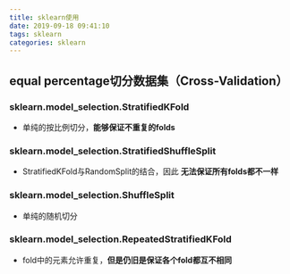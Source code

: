 ```yaml
---
title: sklearn使用
date: 2019-09-18 09:41:10
tags: sklearn
categories: sklearn
---
```




## equal percentage切分数据集（Cross-Validation）

### sklearn.model_selection.StratifiedKFold

- 单纯的按比例切分，**能够保证不重复的folds**

### sklearn.model_selection.StratifiedShuffleSplit

- StratifiedKFold与RandomSplit的结合，因此 **无法保证所有folds都不一样**

### sklearn.model_selection.ShuffleSplit

- 单纯的随机切分

### sklearn.model_selection.RepeatedStratifiedKFold

- fold中的元素允许重复，**但是仍旧是保证各个fold都互不相同**

